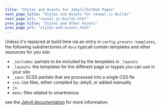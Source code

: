 ```yaml
---
title: "Styles and Assets for Jekyll/GitHub Pages"
next_page_title: "Styles and Assets for reveal.js Builds"
next_page_url: "reveal.js-builds.html"
prev_page_title: "Styles and Other Assets"
prev_page_url: "styles-and-assets.html"
---
```



Unless it's replaced at build time via an entry in `config.presets.templates`, the following subdirectories of `docs` typicall contain templates and other resources for you site:

- `_includes`: partials to be included by the templates in `_layouts`
- `_layouts`: the templates for the different page or tsypes you can use in your site
- `_sass`:  SCSS paritals that are processed into a single CSS fle
- `css`: css files, either compiled by Jekyll, or added manually
- `js`:
- `menu`: files related to smartmenus

see the [Jekyll documentation](https://jekyllrb.com/docs/structure/) for more information.
